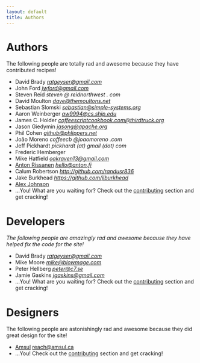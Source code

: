 ```yaml
---
layout: default
title: Authors
---
```


# Authors

The following people are totally rad and awesome because they have contributed recipes!

* David Brady *ratgeyser@gmail.com*
* John Ford *jwford@gmail.com*
* Steven Reid *steven @ reidnorthwest . com*
* David Moulton *dave@themoultons.net*
* Sebastian Slomski *sebastian@simple-systems.org*
* Aaron Weinberger *aw9994@cs.ship.edu*
* James C. Holder *coffeescriptcookbook.com@thirdtruck.org*
* Jason Giedymin *jasong@apache.org*
* Phil Cohen *github@phlippers.net*
* João Moreno *coffeecb @joaomoreno .com*
* Jeff Pickhardt *pickhardt (at) gmail (dot) com*
* Frederic Hemberger
* Mike Hatfield *oakraven13@gmail.com*
* [Anton Rissanen](http://github.com/antris) *hello@anton.fi*
* Calum Robertson *http://github.com/randusr836*
* Jake Burkhead *https://github.com/jlburkhead*
* [Alex Johnson](https://github.com/nonsensery)
* ...You! What are you waiting for? Check out the [contributing](/contributing) section and get cracking!

# Developers

*The following people are amazingly rad and awesome because they have helped fix the code for the site!*

* David Brady *ratgeyser@gmail.com*
* Mike Moore *mike@blowmage.com*
* Peter Hellberg *peter@c7.se*
* Jamie Gaskins *jgaskins@gmail.com*
* ...You! What are you waiting for? Check out the [contributing](/contributing) section and get cracking!

# Designers

The following people are astonishingly rad and awesome because they did great design for the site!

* [Amsul](http://github.com/amsul) reach@amsul.ca
* ...You! Check out the [contributing](/contributing) section and get cracking!

